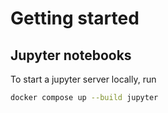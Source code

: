 # Getting started

## Jupyter notebooks

To start a jupyter server locally, run

```sh
docker compose up --build jupyter
```
